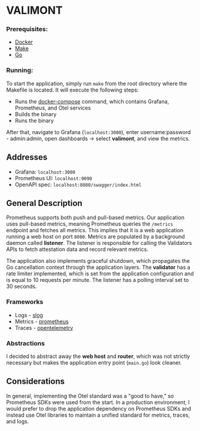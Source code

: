 # VALIMONT

### Prerequisites:
- [Docker](https://www.docker.com/products/docker-desktop/)
- [Make](https://www.gnu.org/software/make/)
- [Go](https://go.dev/doc/install)

### Running:
To start the application, simply run `make` from the root directory where the Makefile is located. It will execute the following steps:
- Runs the [docker-compose](/build/docker-compose.yml) command, which contains Grafana, Prometheus, and Otel services
- Builds the binary
- Runs the binary

After that, navigate to Grafana (`localhost:3000`), enter username:password - admin:admin, open dashboards -> select **valimont**, and view the metrics.

## Addresses
- Grafana: `localhost:3000`
- Prometheus UI: `localhost:9090`
- OpenAPI spec: `localhost:8080/swagger/index.html`

## General Description
Prometheus supports both push and pull-based metrics. Our application uses pull-based metrics, meaning Prometheus queries the `/metrics` endpoint and fetches all metrics. This implies that it is a web application running a web host on port `8080`. Metrics are populated by a background daemon called **listener**. The listener is responsible for calling the Validators APIs to fetch attestation data and record relevant metrics.

The application also implements graceful shutdown, which propagates the Go cancellation context through the application layers. The **validator** has a rate limiter implemented, which is set from the application configuration and is equal to 10 requests per minute. The listener has a polling interval set to 30 seconds.

### Frameworks
- Logs - [slog](https://go.dev/blog/slog)
- Metrics - [prometheus](https://prometheus.io/)
- Traces - [opentelemetry](https://opentelemetry.io/)

### Abstractions
I decided to abstract away the **web host** and **router**, which was not strictly necessary but makes the application entry point (`main.go`) look cleaner.

## Considerations
In general, implementing the Otel standard was a "good to have," so Prometheus SDKs were used from the start. In a production environment, I would prefer to drop the application dependency on Prometheus SDKs and instead use Otel libraries to maintain a unified standard for metrics, traces, and logs.
